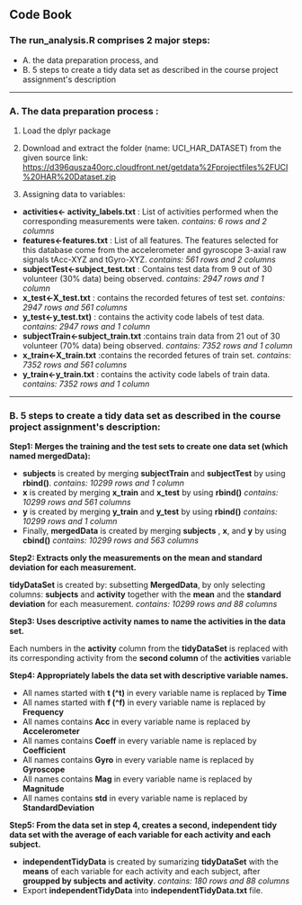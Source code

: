 ## Code Book

### The run_analysis.R comprises 2 **major** steps:
* A. the data preparation process, and 
* B. 5 steps to create a tidy data set as described in the course project assignment's description

---------------------------------------------------------------------------------------------------------------------------------------------------

### A. The data preparation process :
1. Load the dplyr package

2. Download and extract the folder (name: UCI_HAR_DATASET) from the given source link:
https://d396qusza40orc.cloudfront.net/getdata%2Fprojectfiles%2FUCI%20HAR%20Dataset.zip

3. Assigning data to variables:
* **activities<- activity_labels.txt** : List of activities performed when the corresponding measurements were taken.
  *contains: 6 rows and 2 columns*
* **features<-features.txt** : List of all features. The features selected for this database come from the accelerometer and gyroscope 3-axial raw signals tAcc-XYZ and tGyro-XYZ. 
   *contains: 561 rows and 2 columns*  
* **subjectTest<-subject_test.txt** : Contains test data from 9 out of 30 volunteer (30% data) being observed.
   *contains: 2947 rows and 1 column* 
* **x_test<-X_test.txt** : contains the recorded fetures of test set.
   *contains: 2947 rows and 561 columns*    
* **y_test<-y_test.txt)** : contains the activity code labels of test data.
   *contains: 2947 rows and 1 column* 
* **subjectTrain<-subject_train.txt** :contains train data from 21 out of 30 volunteer (70% data) being observed.
   *contains: 7352 rows and 1 column*   
* **x_train<-X_train.txt** :contains the recorded fetures of train set.
   *contains: 7352 rows and 561 columns* 
* **y_train<-y_train.txt** : contains the activity code labels of train data.
   *contains: 7352 rows and 1 column*
---------------------------------------------------------------------------------------------------------------------------------------------------

### B. 5 steps to create a tidy data set as described in the course project assignment's description:

**Step1: Merges the training and the test sets to create one data set (which named mergedData):**

* **subjects** is created by merging **subjectTrain** and **subjectTest** by using **rbind()**.
  *contains: 10299 rows and 1 column*
* **x** is created by merging **x_train** and **x_test** by using **rbind()**
  *contains: 10299 rows and 561 columns*
* **y** is created by merging **y_train** and **y_test** by using **rbind()**
  *contains: 10299 rows and 1 column*
* Finally, **mergedData** is created by merging **subjects** , **x**, and **y** by using **cbind()**
  *contains: 10299 rows and 563 columns*

**Step2: Extracts only the measurements on the mean and standard deviation for each measurement.**

**tidyDataSet**  is created by:
subsetting **MergedData**, by only selecting columns: **subjects** and **activity** together with the **mean** and the **standard deviation** for each measurement.
*contains: 10299 rows and 88 columns*

**Step3: Uses descriptive activity names to name the activities in the data set.**

Each numbers in the **activity** column from the **tidyDataSet** is replaced with its corresponding activity from the **second column** of the **activities** variable

**Step4: Appropriately labels the data set with descriptive variable names.**

* All names started with **t (^t)** in every variable name is replaced by **Time**
* All names started with **f (^f)** in every variable name is replaced by **Frequency**
* All names contains **Acc** in every variable name is replaced by **Accelerometer**
* All names contains **Coeff** in every variable name is replaced by **Coefficient**
* All names contains **Gyro** in every variable name is replaced by **Gyroscope**
* All names contains **Mag** in every variable name is replaced by **Magnitude**
* All names contains **std** in every variable name is replaced by **StandardDeviation**

**Step5: From the data set in step 4, creates a second, independent tidy data set with the average of each variable for each activity and each subject.**

* **independentTidyData**  is created by sumarizing **tidyDataSet** with the **means** of each variable for each activity and each subject, after **groupped by subjects and activity**. *contains: 180 rows and 88 columns*
* Export **independentTidyData**  into **independentTidyData.txt** file.


